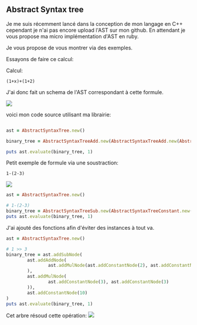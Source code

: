 ## Abstract Syntax tree

Je me suis récemment lancé dans la conception de mon langage en C++ cependant je n'ai pas encore upload l'AST sur mon github. En attendant je vous propose ma micro implémentation d'AST en ruby.

Je vous propose de vous montrer via des exemples.

Essayons de faire ce calcul:

Calcul: 
```
(1+x)+(1+2)
````

J'ai donc fait un schema de l'AST correspondant à cette formule.

<img src="https://raw.githubusercontent.com/brytonl33t/AST-Basic-Abstract-Syntax-Binary-Tree/master/screenshots/arbre1.png">

voici mon code source utilisant ma librairie:

```ruby

ast = AbstractSyntaxTree.new()

binary_tree = AbstractSyntaxTreeAdd.new(AbstractSyntaxTreeAdd.new(AbstractSyntaxTreeConstant.new(1), AbstractSyntaxTreeX.new()), AbstractSyntaxTreeAdd.new(AbstractSyntaxTreeConstant.new(1), AbstractSyntaxTreeConstant.new(2)))

puts ast.evaluate(binary_tree, 1)       
```

Petit exemple de formule via une soustraction:
```
1-(2-3)
````

<img src="https://raw.githubusercontent.com/brytonl33t/AST-Basic-Abstract-Syntax-Binary-Tree/master/screenshots/arbre2.png">

```ruby
ast = AbstractSyntaxTree.new()

# 1-(2-3)
binary_tree = AbstractSyntaxTreeSub.new(AbstractSyntaxTreeConstant.new(1), AbstractSyntaxTreeSub.new(AbstractSyntaxTreeConstant.new(2), AbstractSyntaxTreeConstant.new(3)))
puts ast.evaluate(binary_tree, 1)
```

J'ai ajouté des fonctions afin d'éviter des instances à tout va.

```ruby
ast = AbstractSyntaxTree.new()

# 1 >> 3
binary_tree = ast.addSubNode(
        ast.addAddNode(
                ast.addMulNode(ast.addConstantNode(2), ast.addConstantNode(2)
        ), 
        ast.addMulNode(
                ast.addConstantNode(3), ast.addConstantNode(3)
        )), 
        ast.addConstantNode(10)
)
puts ast.evaluate(binary_tree, 1)
```

Cet arbre résoud cette opération:
<img src="https://github.com/brytonl33t/AST-Basic-Abstract-Syntax-Binary-Tree/blob/master/screenshots/arbre3.png?raw=true">
